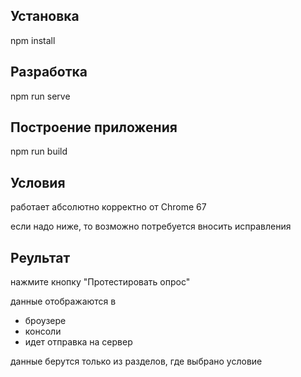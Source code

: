 ## Установка

npm install

## Разработка

npm run serve

## Построение приложения

npm run build

## Условия

работает абсолютно корректно от Chrome 67

если надо ниже, то возможно потребуется вносить исправления

## Реультат

нажмите кнопку "Протестировать опрос"

данные отображаются в 
- броузере
- консоли
- идет отправка на сервер

данные берутся только из разделов, где выбрано условие
